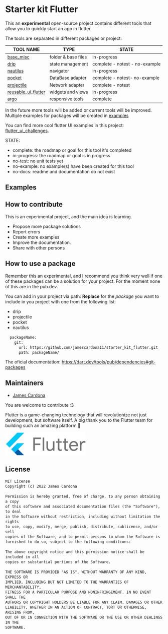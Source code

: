# Starter kit Flutter

This an **experimental** open-source project contains different tools that allow you to quickly start an app in flutter.

The tools are separated in different packages or project:

| TOOL NAME                                  | TYPE                | STATE                          |
| ------------------------------------------ | ------------------- | ------------------------------ |
| [base_misc][base_misc]                     | folder & base files | in-progress                    |
| [drip][drip]                               | state management    | complete - notest - no-example |
| [nautilus][nautilus]                       | navigator           | in-progress                    |
| [pocket][pocket]                           | DataBase adapter    | complete - notest- no-example  |
| [projectile][projectile]                   | Network adapter     | complete - notest              |
| [reusable_ui_flutter][reusable_ui_flutter] | widgets and views   | in-progress                    |
| [argo][argo]                               | responsive tools    | complete                       |

In the future more tools will be added or current tools will be improved.
Multiple examples for packages will be created in [examples][examples]

You can find more cool flutter UI examples in this project: [flutter_ui_challenges][flutter_ui_challenges].


STATE:

* complete: the roadmap or goal for this tool it's completed
* in-progress: the roadmap or goal is in progress
* no-test: no unit tests yet
* no-example: no example(s) have been created for this tool
* no-docs: readme and documentation do not exist

## Examples


## How to contribute
This is an experimental project, and the main idea is learning. 
- Propose more package solutions
- Report errors
- Create more examples
- Improve the documentation.
- Share with other persons

## How to use a package

Remember this an experimental, and I recommend you think very well if one of these packages can be a solution for your project. For the moment none of this are in the pub.dev. 



You can add in your project via path:
**Replace** for the *package* you want to include in you project with one from the following list:
- drip
- projectile
- pocket
- nautilus

```
  packageName:
    git:
      url: https://github.com/jamescardona11/starter_kit_flutter.git
      path: packageName/
```
The oficial documentation:
https://dart.dev/tools/pub/dependencies#git-packages




## Maintainers

- [James Cardona](https://github.com/jamescardona11)

You are welcome to contribute :3


Flutter is a game-changing technology that will revolutionize not just development, but software itself. A big thank you to the Flutter team for building such an amazing platform 💙 

<a href="https://github.com/flutter/flutter">
  <img alt="Flutter"
       src="https://github.com/jamescardona11/argo/blob/main/img/flutter_logo.png?raw=true" />
</a>


## License

    MIT License
    Copyright (c) 2022 James Cardona
    
    Permission is hereby granted, free of charge, to any person obtaining a copy
    of this software and associated documentation files (the "Software"), to deal
    in the Software without restriction, including without limitation the rights
    to use, copy, modify, merge, publish, distribute, sublicense, and/or sell
    copies of the Software, and to permit persons to whom the Software is
    furnished to do so, subject to the following conditions:
    
    The above copyright notice and this permission notice shall be included in all
    copies or substantial portions of the Software.
    
    THE SOFTWARE IS PROVIDED "AS IS", WITHOUT WARRANTY OF ANY KIND, EXPRESS OR
    IMPLIED, INCLUDING BUT NOT LIMITED TO THE WARRANTIES OF MERCHANTABILITY,
    FITNESS FOR A PARTICULAR PURPOSE AND NONINFRINGEMENT. IN NO EVENT SHALL THE
    AUTHORS OR COPYRIGHT HOLDERS BE LIABLE FOR ANY CLAIM, DAMAGES OR OTHER
    LIABILITY, WHETHER IN AN ACTION OF CONTRACT, TORT OR OTHERWISE, ARISING FROM,
    OUT OF OR IN CONNECTION WITH THE SOFTWARE OR THE USE OR OTHER DEALINGS IN THE
    SOFTWARE.

[//]: #Ref
[base_misc]: https://github.com/jamescardona11/starter_kit_flutter/tree/main/base_misc
[drip]: https://github.com/jamescardona11/starter_kit_flutter/tree/main/drip
[nautilus]: https://github.com/jamescardona11/starter_kit_flutter/tree/main/nautilus
[pocket]: https://github.com/jamescardona11/starter_kit_flutter/tree/main/pocket
[projectile]: https://github.com/jamescardona11/starter_kit_flutter/tree/main/projectile
[reusable_ui_flutter]: https://github.com/jamescardona11/starter_kit_flutter/tree/main/reusable_ui_flutter
[examples]: https://github.com/jamescardona11/starter_kit_flutter/tree/main/examples

[flutter_ui_challenges]: https://github.com/jamescardona11/flutter_ui_challenges
[argo]: https://github.com/jamescardona11/argo